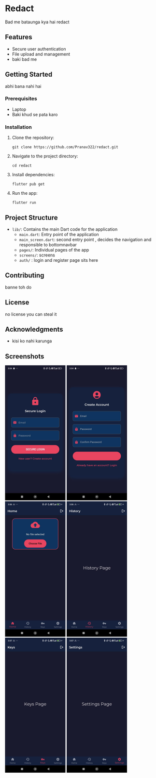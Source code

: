 # Redact

Bad me bataunga kya hai redact

## Features

- Secure user authentication
- File upload and management
- baki bad me

## Getting Started

abhi bana nahi hai 

### Prerequisites

- Laptop
- Baki khud se pata karo


### Installation

1. Clone the repository:
   ```
   git clone https://github.com/Pranav322/redact.git
   ```

2. Navigate to the project directory:
   ```
   cd redact
   ```

3. Install dependencies:
   ```
   flutter pub get
   ```

4. Run the app:
   ```
   flutter run
   ```

## Project Structure

- `lib/`: Contains the main Dart code for the application
  - `main.dart`: Entry point of the application
  - `main_screen.dart`: second entry point , decides the navigation and responsible to bottomnavbar
  - `pages/`: Individual pages of the app
  - `screens/`: screens
  - `auth/` : login and register page sits here

## Contributing

banne toh do 

## License

no license you can steal it

## Acknowledgments

- kisi ko nahi karunga

## Screenshots

<p float="left">
  <img src="screenshots/login_page.jpg" width="200" />
<img src="screenshots/register_page.jpg" width="200" />
  <img src="screenshots/home_page.jpg" width="200" /> 
  
  <img src="screenshots/history_page.jpg" width="200" />
  <img src="screenshots/keys_page.jpg" width="200" />
  <img src="screenshots/settings_page.jpg" width="200" />
</p>
